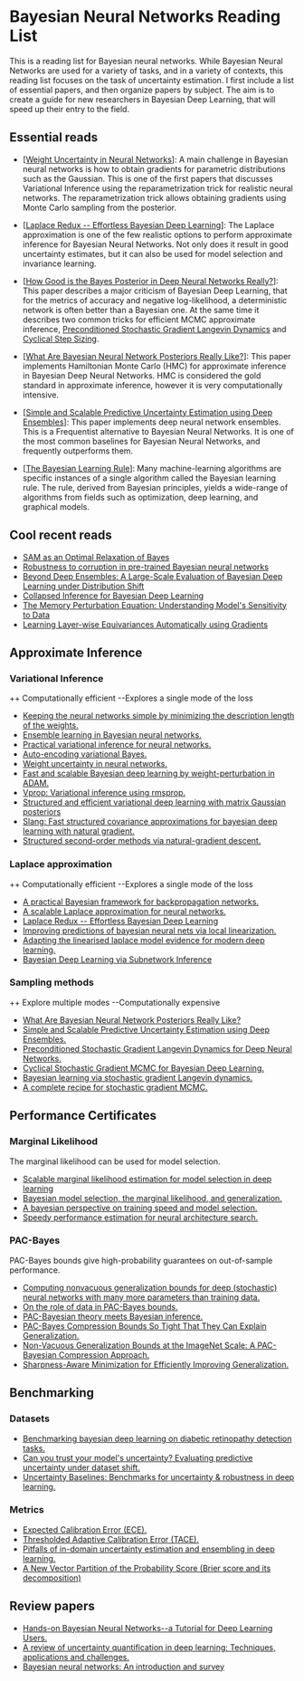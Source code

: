# Bayesian Neural Networks Reading List

This is a reading list for Bayesian neural networks. While Bayesian Neural Networks are used for a variety of tasks, and in a variety of contexts, this reading list focuses on the task of uncertainty estimation. I first include a list of essential papers, and then organize papers by subject. The aim is to create a guide for new researchers in Bayesian Deep Learning, that will speed up their entry to the field.

## Essential reads



- [[Weight Uncertainty in Neural Networks](https://www.google.com/url?sa=t&rct=j&q=&esrc=s&source=web&cd=&ved=2ahUKEwiEqOnA2cv8AhWHTKQEHeATB8sQFnoECAoQAQ&url=http%3A%2F%2Fproceedings.mlr.press%2Fv37%2Fblundell15.pdf&usg=AOvVaw1XvLXExIhW1Sad_feY49ss)]: A main challenge in Bayesian 
neural networks is how to obtain gradients for parametric distributions such as the Gaussian. This is one of the first papers that discusses Variational Inference using the reparametrization trick for realistic neural networks. The reparametrization trick allows obtaining gradients using Monte Carlo sampling from the posterior.

- [[Laplace Redux -- Effortless Bayesian Deep Learning](https://arxiv.org/abs/2106.14806)]: The Laplace approximation is one of the few realistic options to perform approximate inference for Bayesian Neural Networks.
Not only does it result in good uncertainty estimates, but it can also be used for model selection and invariance learning.

- [[How Good is the Bayes Posterior in Deep Neural Networks Really?](http://proceedings.mlr.press/v119/wenzel20a/wenzel20a.pdf)]: This paper describes a major criticism of Bayesian Deep Learning, that for the metrics of accuracy and negative log-likelihood, 
a deterministic network is often better than a Bayesian one. At the same time it describes two common tricks for efficient MCMC approximate inference, [Preconditioned Stochastic Gradient Langevin Dynamics](https://www.aaai.org/ocs/index.php/AAAI/AAAI16/paper/download/11835/11805) and [Cyclical Step Sizing](https://arxiv.org/abs/1902.03932).

- [[What Are Bayesian Neural Network Posteriors Really Like?](http://proceedings.mlr.press/v139/izmailov21a/izmailov21a.pdf)]: This paper implements Hamiltonian Monte Carlo (HMC) for approximate inference 
in Bayesian Deep Neural Networks. HMC is considered the gold standard in approximate inference, however it is very computationally intensive.

- [[Simple and Scalable Predictive Uncertainty Estimation using Deep Ensembles](https://www.google.com/url?sa=t&rct=j&q=&esrc=s&source=web&cd=&cad=rja&uact=8&ved=2ahUKEwj0jMP75sv8AhXWT6QEHeaLBxkQFnoECCkQAQ&url=https%3A%2F%2Fproceedings.neurips.cc%2Fpaper%2F2017%2Ffile%2F9ef2ed4b7fd2c810847ffa5fa85bce38-Paper.pdf&usg=AOvVaw1zcxDvvpYRZlrPzKo7zzZO)]: This paper implements deep neural network ensembles. 
This is a Frequentist alternative to Bayesian Neural Networks. It is one of the most common baselines for Bayesian Neural Networks, and frequently outperforms them.

- [[The Bayesian Learning Rule](https://arxiv.org/abs/2107.04562)]: Many machine-learning algorithms are specific instances of a single algorithm called the Bayesian learning rule. The rule, derived from Bayesian principles, yields a wide-range of algorithms from fields such as optimization, deep learning, and graphical models. 

## Cool recent reads
- [SAM as an Optimal Relaxation of Bayes](https://openreview.net/pdf?id=k4fevFqSQcX)
- [Robustness to corruption in pre-trained Bayesian neural networks](https://openreview.net/pdf?id=kUI41mY8bHl)
- [Beyond Deep Ensembles: A Large-Scale Evaluation of Bayesian Deep Learning under Distribution Shift](https://arxiv.org/pdf/2306.12306)
- [Collapsed Inference for Bayesian Deep Learning](https://arxiv.org/pdf/2306.09686.pdf)
- [The Memory Perturbation Equation: Understanding Model's Sensitivity to Data](https://arxiv.org/pdf/2310.19273)
- [Learning Layer-wise Equivariances Automatically using Gradients](https://arxiv.org/pdf/2310.06131)

## Approximate Inference
### Variational Inference 
++ Computationally efficient --Explores a single mode of the loss

- [Keeping the neural networks simple by minimizing the
description length of the weights.](https://scholar.google.com/scholar_url?url=https://dl.acm.org/doi/pdf/10.1145/168304.168306&hl=en&sa=T&oi=gsb-ggp&ct=res&cd=0&d=10176669309393884854&ei=5h_FY9ffEYaymgHM6YaoBw&scisig=AAGBfm26p-N1UN5egv0YIQzRamLrWqemLw)
- [Ensemble learning in Bayesian neural networks.](https://scholar.google.com/scholar_url?url=https://seunghan96.github.io/assets/pdf/BNN/paper/05.Ensemble%2520Learning%2520in%2520Bayesian%2520Neural%2520Networks.pdf&hl=en&sa=T&oi=gsb-ggp&ct=res&cd=0&d=8533198369198161660&ei=mCDFY8SzGeyVy9YP4KGr0Ao&scisig=AAGBfm0FmcAORkwGf9QYkeIvoo43mrwT7g)
- [Practical variational inference for neural networks.](https://scholar.google.com/scholar_url?url=https://proceedings.neurips.cc/paper/4329-practical-variational-inference-for-neural-networks&hl=en&sa=T&oi=gsb&ct=res&cd=0&d=16673382953830986184&ei=ySDFY87wO42Sy9YP7pSx8AU&scisig=AAGBfm0ZKmVC22U1ZNQl0DJ8TB4yhTtdHg)
- [Auto-encoding variational Bayes.](https://scholar.google.com/scholar_url?url=https://arxiv.org/abs/1312.6114&hl=en&sa=T&oi=gsb&ct=res&cd=0&d=10486756931164834716&ei=7yDFY6O5CoaymgHM6YaoBw&scisig=AAGBfm21twq9Fdq-mroZkKJFO98cQ8uMwA)
- [Weight uncertainty in neural
networks.](https://scholar.google.com/scholar_url?url=https://proceedings.mlr.press/v37/blundell15.html&hl=en&sa=T&oi=gsb&ct=res&cd=0&d=6370453062994389837&ei=fCHFY9XHGYaymgHM6YaoBw&scisig=AAGBfm0f-bYr_T9kRXccr37odGA0gBNmxw)
- [Fast and scalable
Bayesian deep learning by weight-perturbation in ADAM.](https://scholar.google.com/scholar_url?url=https://proceedings.mlr.press/v80/khan18a.html&hl=en&sa=T&oi=gsb&ct=res&cd=0&d=11374390410783252644&ei=qyHFY_eLJuyVy9YP4KGr0Ao&scisig=AAGBfm3jb7CoJkqSGjjq_YU8zaXfLPpwXw)
- [Vprop: Variational inference using rmsprop.](https://scholar.google.com/scholar_url?url=https://arxiv.org/abs/1712.01038&hl=en&sa=T&oi=gsb&ct=res&cd=0&d=14528683780372901925&ei=1CHFY9WpD7nGsQL-6pDoCg&scisig=AAGBfm3ed7938rmWVJBD0tmlo7ApYYvcCg)
- [Structured and efficient variational deep learning with matrix
Gaussian posteriors](https://scholar.google.com/scholar_url?url=https://proceedings.mlr.press/v48/louizos16.html&hl=en&sa=T&oi=gsb&ct=res&cd=0&d=6832261610013648671&ei=BCLFY46pGeyVy9YP4KGr0Ao&scisig=AAGBfm3Dk70i6rAzP1RCkkKazyU6CfPj8g)
- [Slang: Fast structured
covariance approximations for bayesian deep learning with natural gradient.](https://scholar.google.com/scholar_url?url=https://proceedings.neurips.cc/paper/2018/hash/d3157f2f0212a80a5d042c127522a2d5-Abstract.html&hl=en&sa=T&oi=gsb&ct=res&cd=0&d=16145055537497825367&ei=MSLFY5r2OYbcmwGmsojQCQ&scisig=AAGBfm0J9CD0VPhaaxHcXvMeZ9OEBGJ-MA)
- [Structured second-order methods via natural-gradient descent.](https://arxiv.org/pdf/2107.10884)
### Laplace approximation
++ Computationally efficient --Explores a single mode of the loss

- [A practical Bayesian framework for backpropagation networks.](https://scholar.google.com/scholar_url?url=https://direct.mit.edu/neco/article/4/3/448/5654&hl=en&sa=T&oi=gsb&ct=res&cd=0&d=4883107376501501717&ei=FyPFY5bkLJOSy9YPxYCN6AI&scisig=AAGBfm2uQ4xCZIUjhFInqshLOyN4qk6WcQ)
- [A scalable Laplace approximation for neural networks.](https://scholar.google.com/scholar_url?url=https://discovery.ucl.ac.uk/id/eprint/10080902/&hl=en&sa=T&oi=gsb&ct=res&cd=0&d=3068639073703398000&ei=OSPFY_bIDuOSy9YP2ZKSqA8&scisig=AAGBfm2rxtCiHqTNTtypVHoU1PFVqUK5Tg)
- [Laplace Redux -- Effortless Bayesian Deep Learning](https://arxiv.org/abs/2106.14806)
- [Improving predictions of bayesian neural nets via local
linearization. ](https://scholar.google.com/scholar_url?url=https://proceedings.mlr.press/v130/immer21a.html&hl=en&sa=T&oi=gsb&ct=res&cd=0&d=7363952428677779165&ei=hiPFY-6WJOOSy9YP2ZKSqA8&scisig=AAGBfm0WKGryBtL6Te5RTwNBZpYPZq5mCQ)
- [Adapting the linearised laplace model evidence for modern deep learning. ](https://scholar.google.com/scholar_url?url=https://proceedings.mlr.press/v162/antoran22a.html&hl=en&sa=T&oi=gsb&ct=res&cd=0&d=3588379385157935270&ei=pCPFY7T8M6PGsQKV5YqwCg&scisig=AAGBfm2I5Sto1dfSHydrDzjtQxf4_eorNw)
- [ Bayesian Deep Learning via Subnetwork Inference ](https://arxiv.org/pdf/2010.14689)
### Sampling methods
++ Explore multiple modes --Computationally expensive

- [What Are Bayesian Neural Network Posteriors Really Like?](http://proceedings.mlr.press/v139/izmailov21a/izmailov21a.pdf)
- [Simple and Scalable Predictive Uncertainty Estimation using Deep Ensembles.](https://www.google.com/url?sa=t&rct=j&q=&esrc=s&source=web&cd=&cad=rja&uact=8&ved=2ahUKEwj0jMP75sv8AhXWT6QEHeaLBxkQFnoECCkQAQ&url=https%3A%2F%2Fproceedings.neurips.cc%2Fpaper%2F2017%2Ffile%2F9ef2ed4b7fd2c810847ffa5fa85bce38-Paper.pdf&usg=AOvVaw1zcxDvvpYRZlrPzKo7zzZO)
- [Preconditioned Stochastic Gradient Langevin Dynamics for Deep Neural Networks.](https://www.aaai.org/ocs/index.php/AAAI/AAAI16/paper/download/11835/11805)
- [Cyclical Stochastic Gradient MCMC for Bayesian Deep Learning.](https://arxiv.org/abs/1902.03932)
- [Bayesian learning via stochastic gradient Langevin dynamics.](https://www.google.com/url?sa=t&rct=j&q=&esrc=s&source=web&cd=&cad=rja&uact=8&ved=2ahUKEwiB_Pqj78v8AhWQVKQEHXspC9YQFnoECAsQAQ&url=https%3A%2F%2Fwww.stats.ox.ac.uk%2F~teh%2Fresearch%2Fcompstats%2FWelTeh2011a.pdf&usg=AOvVaw2Eomq_YCJE9-E1E8x33fsM)
- [A complete recipe for stochastic gradient MCMC.](https://www.google.com/url?sa=t&rct=j&q=&esrc=s&source=web&cd=&cad=rja&uact=8&ved=2ahUKEwjn_Lrh78v8AhXhVKQEHZGoBDsQFnoECAsQAQ&url=http%3A%2F%2Fpapers.neurips.cc%2Fpaper%2F5891-a-complete-recipe-for-stochastic-gradient-mcmc.pdf&usg=AOvVaw1_xxogcCifNSVbrKX3W283)
## Performance Certificates

### Marginal Likelihood
The marginal likelihood can be used for model selection.

- [Scalable marginal
likelihood estimation for model selection in deep learning](https://arxiv.org/abs/2104.04975)
- [Bayesian model selection,
the marginal likelihood, and generalization.](https://arxiv.org/abs/2202.11678)
- [A bayesian perspective on training
speed and model selection.](https://arxiv.org/abs/2010.14499)
- [Speedy performance
estimation for neural architecture search.](https://arxiv.org/abs/2006.04492)
### PAC-Bayes
PAC-Bayes bounds give high-probability guarantees on out-of-sample performance.

- [Computing nonvacuous generalization bounds for deep (stochastic) neural networks with many more parameters than training data.](https://arxiv.org/abs/1703.11008)
- [On the role of data in PAC-Bayes bounds.](https://arxiv.org/abs/2006.10929)
- [PAC-Bayesian theory meets Bayesian inference.](https://arxiv.org/abs/1605.08636)
- [PAC-Bayes Compression Bounds So Tight That They Can Explain Generalization.](https://arxiv.org/abs/2211.13609)
- [Non-Vacuous Generalization Bounds at the ImageNet Scale: A PAC-Bayesian Compression Approach.](https://arxiv.org/abs/1804.05862)
- [Sharpness-Aware Minimization for Efficiently Improving Generalization.](https://arxiv.org/abs/2010.01412)

## Benchmarking

### Datasets
- [Benchmarking bayesian deep learning on diabetic retinopathy detection tasks.](https://arxiv.org/abs/2211.12717)
- [Can you trust your model's uncertainty? Evaluating predictive uncertainty under dataset shift.](https://arxiv.org/abs/1906.02530)
- [Uncertainty Baselines: Benchmarks for uncertainty & robustness in deep learning.](https://arxiv.org/abs/2106.04015)
### Metrics
- [Expected Calibration Error (ECE).](https://www.jstor.org/stable/2987588)
- [Thresholded Adaptive Calibration Error (TACE).](https://arxiv.org/abs/1904.01685)
- [Pitfalls of in-domain uncertainty
estimation and ensembling in deep learning. ](https://arxiv.org/abs/2002.06470)
- [A New Vector Partition of the Probability Score (Brier score and its decomposition)](https://journals.ametsoc.org/view/journals/apme/12/4/1520-0450_1973_012_0595_anvpot_2_0_co_2.xml#container-56956-item-56959)

## Review papers
- [Hands-on Bayesian Neural Networks--a Tutorial for Deep Learning Users.](https://arxiv.org/abs/2007.06823)
- [A review of uncertainty quantification in deep learning: Techniques, applications and challenges.](https://arxiv.org/abs/2011.06225)
- [Bayesian neural networks: An introduction and survey](https://arxiv.org/abs/2006.12024)
